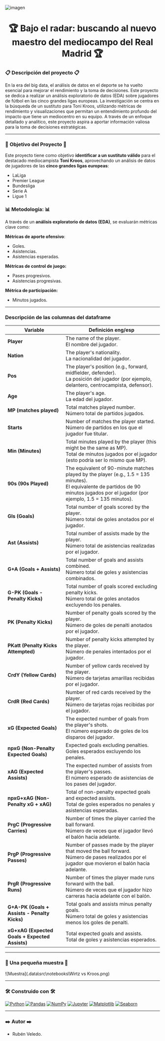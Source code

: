 ![imagen](https://static0.givemesportimages.com/wordpress/wp-content/uploads/2024/05/toni-kroos-2.jpg)
<h1 align="center">🏆 Bajo el radar: buscando al nuevo maestro del mediocampo del Real Madrid 🏆 </h1>

### 📋 Descripción del proyecto 📋

En la era del big data, el análisis de datos en el deporte se ha vuelto esencial para mejorar el rendimiento y la toma de decisiones. Este proyecto se dedica a realizar un análisis exploratorio de datos (EDA) sobre jugadores de fútbol en las cinco grandes ligas europeas. La investigación se centra en la búsqueda de un sustituto para Toni Kroos, utilizando métricas de rendimiento y visualizaciones que permitan un entendimiento profundo del impacto que tiene un mediocentro en su equipo. A través de un enfoque detallado y analítico, este proyecto aspira a aportar información valiosa para la toma de decisiones estratégicas.

-------------------------

### 🎯 **Objetivo del Proyecto** 🎯

Este proyecto tiene como objetivo **identificar a un sustituto válido** para el destacado mediocampista **Toni Kroos**, aprovechando un análisis de datos de jugadores de las **cinco grandes ligas europeas**:

- LaLiga
- Premier League
- Bundesliga
- Serie A
- Ligue 1

### 📊 **Metodología:** 📊

A través de un **análisis exploratorio de datos (EDA)**, se evaluarán métricas clave como:

**Métricas de aporte ofensivo**:
- Goles.
- Asistencias.
- Asistencias esperadas.

**Métricas de control de juego:**
- Pases progresivos.
- Asistencias progresivas.

**Métrica de participación:**
- Minutos jugados.

-------------------------------------------------

### Descripción de las columnas del dataframe

| **Variable**              | **Definición eng/esp**                                                                                   |
|---------------------------|--------------------------------------------------------------------------------------------------|
| **Player**                | The name of the player. <br> El nombre del jugador.                                           |
| **Nation**                | The player's nationality. <br> La nacionalidad del jugador.                                    |
| **Pos**                   | The player's position (e.g., forward, midfielder, defender). <br> La posición del jugador (por ejemplo, delantero, centrocampista, defensor). |
| **Age**                   | The player's age. <br> La edad del jugador.                                                   |
| **MP (matches played)**   | Total matches played number. <br> Número total de partidos jugados.                          |
| **Starts**                | Number of matches the player started. <br> Número de partidos en los que el jugador fue titular. |
| **Min (Minutes)**         | Total minutes played by the player (this might be the same as MP). <br> Total de minutos jugados por el jugador (esto podría ser lo mismo que MP). |
| **90s (90s Played)**     | The equivalent of 90-minute matches played by the player (e.g., 1.5 = 135 minutes). <br> El equivalente de partidos de 90 minutos jugados por el jugador (por ejemplo, 1.5 = 135 minutos). |
| **Gls (Goals)**           | Total number of goals scored by the player. <br> Número total de goles anotados por el jugador. |
| **Ast (Assists)**         | Total number of assists made by the player. <br> Número total de asistencias realizadas por el jugador. |
| **G+A (Goals + Assists)** | Total number of goals and assists combined. <br> Número total de goles y asistencias combinados. |
| **G-PK (Goals - Penalty Kicks)** | Total number of goals scored excluding penalty kicks. <br> Número total de goles anotados excluyendo los penales. |
| **PK (Penalty Kicks)**    | Number of penalty goals scored by the player. <br> Número de goles de penalti anotados por el jugador. |
| **PKatt (Penalty Kicks Attempted)** | Number of penalty kicks attempted by the player. <br> Número de penales intentados por el jugador. |
| **CrdY (Yellow Cards)**   | Number of yellow cards received by the player. <br> Número de tarjetas amarillas recibidas por el jugador. |
| **CrdR (Red Cards)**      | Number of red cards received by the player. <br> Número de tarjetas rojas recibidas por el jugador. |
| **xG (Expected Goals)**   | The expected number of goals from the player's shots. <br> El número esperado de goles de los disparos del jugador. |
| **npxG (Non-Penalty Expected Goals)** | Expected goals excluding penalties. <br> Goles esperados excluyendo los penales. |
| **xAG (Expected Assists)** | The expected number of assists from the player's passes. <br> El número esperado de asistencias de los pases del jugador. |
| **npxG+xAG (Non-Penalty xG + xAG)** | Total of non-penalty expected goals and expected assists. <br> Total de goles esperados no penales y asistencias esperadas. |
| **PrgC (Progressive Carries)** | Number of times the player carried the ball forward. <br> Número de veces que el jugador llevó el balón hacia adelante. |
| **PrgP (Progressive Passes)** | Number of passes made by the player that moved the ball forward. <br> Número de pases realizados por el jugador que movieron el balón hacia adelante. |
| **PrgR (Progressive Runs)** | Number of times the player made runs forward with the ball. <br> Número de veces que el jugador hizo carreras hacia adelante con el balón. |
| **G+A-PK (Goals + Assists - Penalty Kicks)** | Total goals and assists minus penalty goals. <br> Número total de goles y asistencias menos los goles de penalti. |
| **xG+xAG (Expected Goals + Expected Assists)** | Total expected goals and assists. <br> Total de goles y asistencias esperados. |

----------------------------

### 🎁 Una pequeña muestra 🎁

![Muestra](.data\src\notebooks\Wirtz vs Kroos.png)

--------------------------------

### 🛠️ Construido con 🛠️

[![Python](https://img.shields.io/badge/Python-3776AB?style=flat-square&logo=python&logoColor=white)](https://www.python.org/)
[![Pandas](https://img.shields.io/badge/Pandas-150458?style=flat-square&logo=pandas&logoColor=white)](https://pandas.pydata.org/)
[![NumPy](https://img.shields.io/badge/Numpy-013243?style=flat-square&logo=numpy&logoColor=white)](https://numpy.org/)
[![Jupyter](https://img.shields.io/badge/Jupyter-F37626?style=flat-square&logo=jupyter&logoColor=white)](https://jupyter.org/)
[![Matplotlib](https://img.shields.io/badge/Matplotlib-003b57?style=flat-square&logo=matplotlib&logoColor=white)](https://matplotlib.org/)
[![Seaborn](https://img.shields.io/badge/Seaborn-9A1B30?style=flat-square&logo=seaborn&logoColor=white)](https://seaborn.pydata.org/)

-------------------------------------

### ✒️ Autor ✒️

- Rubén Veledo.
